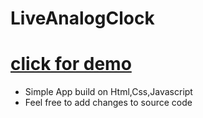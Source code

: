 # LiveAnalogClock
#  [click for demo ](https://sridharvadla45.github.io/LiveAnalogClock/)
- Simple App build on Html,Css,Javascript
- Feel free to add changes to source code
